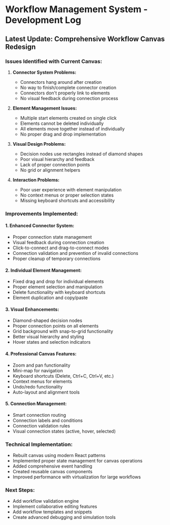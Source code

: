 # Workflow Management System - Development Log

## Latest Update: Comprehensive Workflow Canvas Redesign

### Issues Identified with Current Canvas:
1. **Connector System Problems:**
   - Connectors hang around after creation
   - No way to finish/complete connector creation
   - Connectors don't properly link to elements
   - No visual feedback during connection process

2. **Element Management Issues:**
   - Multiple start elements created on single click
   - Elements cannot be deleted individually
   - All elements move together instead of individually
   - No proper drag and drop implementation

3. **Visual Design Problems:**
   - Decision nodes use rectangles instead of diamond shapes
   - Poor visual hierarchy and feedback
   - Lack of proper connection points
   - No grid or alignment helpers

4. **Interaction Problems:**
   - Poor user experience with element manipulation
   - No context menus or proper selection states
   - Missing keyboard shortcuts and accessibility

### Improvements Implemented:

#### 1. **Enhanced Connector System:**
- Proper connection state management
- Visual feedback during connection creation
- Click-to-connect and drag-to-connect modes
- Connection validation and prevention of invalid connections
- Proper cleanup of temporary connections

#### 2. **Individual Element Management:**
- Fixed drag and drop for individual elements
- Proper element selection and manipulation
- Delete functionality with keyboard shortcuts
- Element duplication and copy/paste

#### 3. **Visual Enhancements:**
- Diamond-shaped decision nodes
- Proper connection points on all elements
- Grid background with snap-to-grid functionality
- Better visual hierarchy and styling
- Hover states and selection indicators

#### 4. **Professional Canvas Features:**
- Zoom and pan functionality
- Mini-map for navigation
- Keyboard shortcuts (Delete, Ctrl+C, Ctrl+V, etc.)
- Context menus for elements
- Undo/redo functionality
- Auto-layout and alignment tools

#### 5. **Connection Management:**
- Smart connection routing
- Connection labels and conditions
- Connection validation rules
- Visual connection states (active, hover, selected)

### Technical Implementation:
- Rebuilt canvas using modern React patterns
- Implemented proper state management for canvas operations
- Added comprehensive event handling
- Created reusable canvas components
- Improved performance with virtualization for large workflows

### Next Steps:
- Add workflow validation engine
- Implement collaborative editing features
- Add workflow templates and snippets
- Create advanced debugging and simulation tools